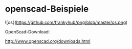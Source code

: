 # openscad-Beispiele
![os}(https://github.com/frankyhub/png/blob/master/os.png)

OpenScad-Download:

http://www.openscad.org/downloads.html


